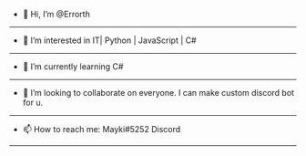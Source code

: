 - 👋 Hi, I’m @Errorth
____ 
- 👀 I’m interested in IT| Python | JavaScript | C#
____ 
- 🌱 I’m currently learning C#
____  
- 💞️ I’m looking to collaborate on everyone. I can make custom discord bot for u.
____  
- 📫 How to reach me: Mayki#5252 Discord
____ 

<!---
Errorth/Errorth is a ✨ special ✨ repository because its `README.md` (this file) appears on your GitHub profile.
You can click the Preview link to take a look at your changes.
--->
